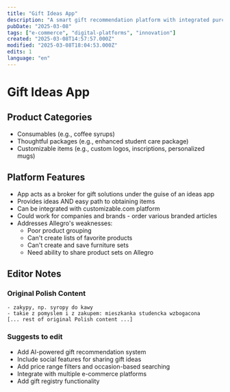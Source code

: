 ```yaml
---
title: "Gift Ideas App"
description: "A smart gift recommendation platform with integrated purchasing and customization options"
pubDate: "2025-03-08"
tags: ["e-commerce", "digital-platforms", "innovation"]
created: "2025-03-08T14:57:57.000Z"
modified: "2025-03-08T18:04:53.000Z"
edits: 1
language: "en"
---
```


# Gift Ideas App

## Product Categories
- Consumables (e.g., coffee syrups)
- Thoughtful packages (e.g., enhanced student care package)
- Customizable items (e.g., custom logos, inscriptions, personalized mugs)

## Platform Features
- App acts as a broker for gift solutions under the guise of an ideas app
- Provides ideas AND easy path to obtaining items
- Can be integrated with customizable.com platform
- Could work for companies and brands - order various branded articles
- Addresses Allegro's weaknesses:
  - Poor product grouping
  - Can't create lists of favorite products
  - Can't create and save furniture sets
  - Need ability to share product sets on Allegro

## Editor Notes

### Original Polish Content
```
- zakypy, np. syropy do kawy
- takie z pomyslem i z zakupem: mieszkanka studencka wzbogacona
[... rest of original Polish content ...]
```

### Suggests to edit
- Add AI-powered gift recommendation system
- Include social features for sharing gift ideas
- Add price range filters and occasion-based searching
- Integrate with multiple e-commerce platforms
- Add gift registry functionality 